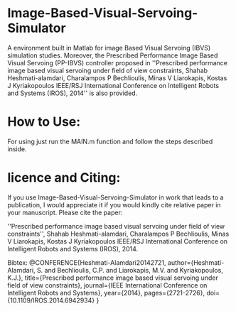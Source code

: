 # Image-Based-Visual-Servoing-Simulator

A environment built in Matlab for image Based Visual Servoing (IBVS) simulation studies. Moreover,  the Prescribed Performance Image Based Visual Servoing (PP-IBVS) controller proposed in  ''Prescribed performance image based visual servoing under field of view constraints, Shahab Heshmati-alamdari, Charalampos P Bechlioulis, Minas V Liarokapis, Kostas J Kyriakopoulos IEEE/RSJ International Conference on Intelligent Robots and Systems (IROS), 2014'' is also provided. 

# How to Use:
For using just run the MAIN.m function and follow the steps described inside.


# licence and Citing: 
If you use Image-Based-Visual-Servoing-Simulator in work that leads to a publication, I would appreciate it if you would kindly cite relative paper in your manuscript. Please cite the paper:


''Prescribed performance image based visual servoing under field of view constraints'', Shahab Heshmati-alamdari, Charalampos P Bechlioulis, Minas V Liarokapis, Kostas J Kyriakopoulos IEEE/RSJ International Conference on Intelligent Robots and Systems (IROS), 2014.

Bibtex:
@CONFERENCE{Heshmati-Alamdari20142721,
author={Heshmati-Alamdari, S. and Bechlioulis, C.P. and Liarokapis, M.V. and Kyriakopoulos, K.J.},
title={Prescribed performance image based visual servoing under field of view constraints},
journal={IEEE International Conference on Intelligent Robots and Systems},
year={2014},
pages={2721-2726},
doi={10.1109/IROS.2014.6942934}
}
